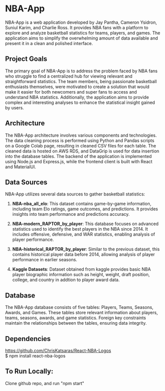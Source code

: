 # NBA-App

NBA-App is a web application developed by Jay Pantha, Cameron Ysidron, Suniul Karim, and Charlie Ross. It provides NBA fans with a platform to explore and analyze basketball statistics for teams, players, and games. The application aims to simplify the overwhelming amount of data available and present it in a clean and polished interface.

## Project Goals

The primary goal of NBA-App is to address the problem faced by NBA fans who struggle to find a centralized hub for viewing relevant and straightforward statistics. The team members, being passionate basketball enthusiasts themselves, were motivated to create a solution that would make it easier for both newcomers and super fans to access and understand NBA statistics. Additionally, the application aims to provide complex and interesting analyses to enhance the statistical insight gained by users.

## Architecture

The NBA-App architecture involves various components and technologies. The data cleaning process is performed using Python and Pandas scripts on a Google Colab page, resulting in cleaned CSV files for each table. The cleaned data is hosted on AWS RDS, and DataGrip is used for data insertion into the database tables. The backend of the application is implemented using Node.js and Express.js, while the frontend client is built with React and MaterialUI. 

## Data Sources

NBA-App utilizes several data sources to gather basketball statistics:

1. **NBA-nba_all_elo**: This dataset contains game-by-game information, including team Elo ratings, game outcomes, and predictions. It provides insights into team performance and predictions accuracy.

2. **NBA-modern_RAPTOR_by_player**: This database focuses on advanced statistics used to identify the best players in the NBA since 2014. It includes offensive, defensive, and WAR statistics, enabling analysis of player performance.

3. **NBA-historical_RAPTOR_by_player**: Similar to the previous dataset, this contains historical player data before 2014, allowing analysis of player performance in earlier seasons.

4. **Kaggle Datasets**: Dataset obtained from kaggle provides basic NBA player biographic information such as height, weight, draft position, college, and country in addtion to player award data.

## Database

The NBA-App database consists of five tables: Players, Teams, Seasons, Awards, and Games. These tables store relevant information about players, teams, seasons, awards, and game statistics. Foreign key constraints maintain the relationships between the tables, ensuring data integrity.

## Dependencies <br>
https://github.com/ChrisKatsaras/React-NBA-Logos<br>
$ npm install react-nba-logos<br>

## To Run Locally: <br>
Clone github repo, and run "npm start"
